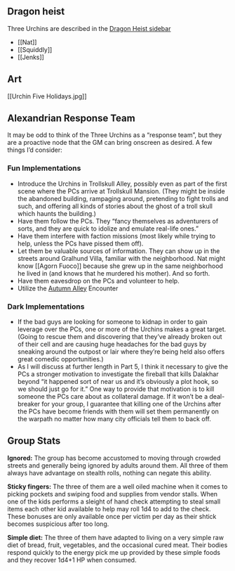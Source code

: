## Dragon heist

Three Urchins are described in the [Dragon Heist sidebar](https://www.dndbeyond.com/sources/wdh/dragon-season#TheThreeUrchins)

- [[Nat]]
- [[Squiddly]]
- [[Jenks]]

## Art

[[Urchin Five Holidays.jpg]]

## Alexandrian Response Team

It may be odd to think of the Three Urchins as a “response team”, but they are a proactive node that the GM can bring onscreen as desired. A few things I’d consider:

### Fun Implementations

- Introduce the Urchins in Trollskull Alley, possibly even as part of the first scene where the PCs arrive at Trollskull Mansion. (They might be inside the abandoned building, rampaging around, pretending to fight trolls and such, and offering all kinds of stories about the ghost of a troll skull which haunts the building.)
- Have them follow the PCs. They “fancy themselves as adventurers of sorts, and they are quick to idolize and emulate real-life ones.”
- Have them interfere with faction missions (most likely while trying to help, unless the PCs have pissed them off).
- Let them be valuable sources of information. They can show up in the streets around Gralhund Villa, familiar with the neighborhood. Nat might know [[Agorn Fuoco]] because she grew up in the same neighborhood he lived in (and knows that he murdered his mother). And so forth.
- Have them eavesdrop on the PCs and volunteer to help.
- Utilize the [Autumn Alley](https://www.dndbeyond.com/sources/wdh/dragon-season#AlleyAutumn) Encounter

### Dark Implementations

- If the bad guys are looking for someone to kidnap in order to gain leverage over the PCs, one or more of the Urchins makes a great target. (Going to rescue them and discovering that they’ve already broken out of their cell and are causing huge headaches for the bad guys by sneaking around the outpost or lair where they’re being held also offers great comedic opportunities.)
- As I will discuss at further length in Part 5, I think it necessary to give the PCs a stronger motivation to investigate the fireball that kills Dalakhar beyond “it happened sort of near us and it’s obviously a plot hook, so we should just go for it.” One way to provide that motivation is to kill someone the PCs care about as collateral damage. If it won’t be a deal-breaker for your group, I guarantee that killing one of the Urchins after the PCs have become friends with them will set them permanently on the warpath no matter how many city officials tell them to back off.

## Group Stats

**Ignored:** The group has become accustomed to moving through crowded streets and generally being ignored by adults around them. All three of them always have advantage on stealth rolls, nothing can negate this ability.

**Sticky fingers:** The three of them are a well oiled machine when it comes to picking pockets and swiping food and supplies from vendor stalls. When one of the kids performs a sleight of hand check attempting to steal small items each other kid available to help may roll 1d4 to add to the check. These bonuses are only available once per victim per day as their shtick becomes suspicious after too long.

**Simple diet:** The three of them have adapted to living on a very simple raw diet of bread, fruit, vegetables, and the occasional cured meat. Their bodies respond quickly to the energy pick me up provided by these simple foods and they recover 1d4+1 HP when consumed.
